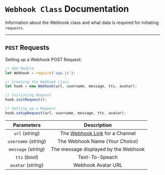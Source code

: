 # **`Webhook Class`** Documentation

Information about the Webhook class and what data is required for initiating `requests`.

---

## **`POST`** Requests

Setting up a Webhook POST Request:

```javascript
// Add Module
let Webhook = require('app.js');

// Creating the Webhook class
let hook = new Webhook(url, username, message, tts, avatar);

// Initiating Request
hook.initRequest();

// Setting up a Request
hook.setupRequest(url, username, message, tts, avatar);
```

| Parameters            | Description                                          |
|  :-------------:      |:-------------:                                       |
| `url` (*string*)      | The [Webhook Link](https://support.discordapp.com/hc/en-us/articles/228383668) for a Channel     |
| `username` (*string*) | The Webhook Name (*Your Choice*)                     |
| `message` (*string*)  | The message displayed by the Webhook                 |
| `tts` (*bool*)        | Text-To-Speach                                       |
| `avatar` (*string*)   | Webhook Avatar URL                                   |